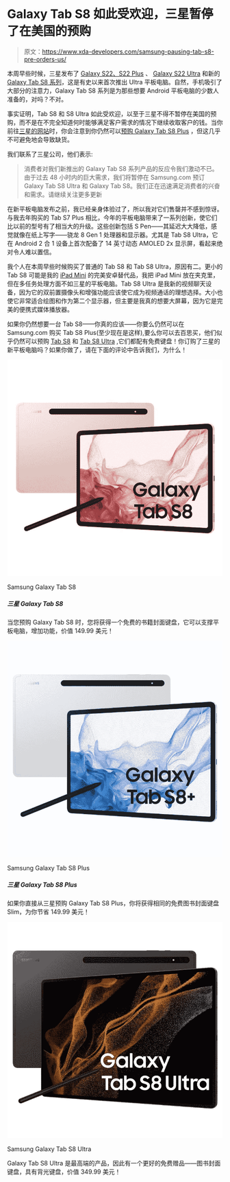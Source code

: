 # Galaxy Tab S8 如此受欢迎，三星暂停了在美国的预购

> 原文：<https://www.xda-developers.com/samsung-pausing-tab-s8-pre-orders-us/>

本周早些时候，三星发布了 [Galaxy S22、S22 Plus](https://www.xda-developers.com/samsung-galaxy-s22-hands-on/) 、 [Galaxy S22 Ultra](https://www.xda-developers.com/samsung-galaxy-s22-ultra-hands-on/) 和新的 [Galaxy Tab S8 系列](https://www.xda-developers.com/samsung-galaxy-tab-s8-hands-on/)，这是有史以来首次推出 Ultra 平板电脑。自然，手机吸引了大部分的注意力，Galaxy Tab S8 系列是为那些想要 Android 平板电脑的少数人准备的，对吗？不对。

事实证明，Tab S8 和 S8 Ultra 如此受欢迎，以至于三星不得不暂停在美国的预购，而不是在不完全知道何时能够满足客户需求的情况下继续收取客户的钱。当你前往[三星的网站](https://shop-links.co/1765897930858055902?u1=490f942b-2896-4d72-95d6-b3d339668a99)时，你会注意到你仍然可以[预购 Galaxy Tab S8 Plus](https://www.xda-developers.com/best-samsung-galaxy-tab-s8-deals/) ，但这几乎不可避免地会导致缺货。

我们联系了三星公司，他们表示:

> 消费者对我们新推出的 Galaxy Tab S8 系列产品的反应令我们激动不已。由于过去 48 小时内的巨大需求，我们将暂停在 Samsung.com 预订 Galaxy Tab S8 Ultra 和 Galaxy Tab S8。我们正在迅速满足消费者的兴奋和需求。请继续关注更多更新

在新平板电脑发布之前，我已经亲身体验过了，所以我对它们售罄并不感到惊讶。与我去年购买的 Tab S7 Plus 相比，今年的平板电脑带来了一系列创新，使它们比以前的型号有了相当大的升级。这些创新包括 S Pen——其延迟大大降低，感觉就像在纸上写字——骁龙 8 Gen 1 处理器和显示器。尤其是 Tab S8 Ultra，它在 Android 2 合 1 设备上首次配备了 14 英寸动态 AMOLED 2x 显示屏，看起来绝对令人难以置信。

我个人在本周早些时候购买了普通的 Tab S8 和 Tab S8 Ultra，原因有二。更小的 Tab S8 可能是我的 [iPad Mini](https://www.xda-developers.com/apple-ipad-mini-6-review/) 的完美安卓替代品，我把 iPad Mini 放在夹克里，但在多任务处理方面不如三星的平板电脑。Tab S8 Ultra 是我新的视频聊天设备，因为它的双前置摄像头和增强功能应该使它成为视频通话的理想选择。大小也使它非常适合绘图和作为第二个显示器，但主要是我真的想要大屏幕，因为它是完美的便携式媒体播放器。

如果你仍然想要一台 Tab S8——你真的应该——你要么仍然可以在 Samsung.com 购买 Tab S8 Plus(至少现在是这样),要么你可以去百思买，他们似乎仍然可以预购 [Tab S8](https://shop-links.co/1765897932015102670?u1=bf925a68-8890-4b48-bdf5-90141439b1b2) 和 [Tab S8 Ultra](https://shop-links.co/1765897932457139305?u1=e4be3b09-1a95-4835-b677-ca2ef13a03a2) ,它们都配有免费键盘！你订购了三星的新平板电脑吗？如果你做了，请在下面的评论中告诉我们，为什么！

 <picture>![The Galaxy Tab S7 also comes in a smaller 11-inch flavor while still keeping most of the stuff that makes the bigger model so good, like the same 120Hz panel, S-Pen support, DeX desktop mode, and Snapdragon 8 Gen 1 processor.](img/1ccbfb041323bdb171b52011c6cdf3e4.png)</picture> 

Samsung Galaxy Tab S8

##### 三星 Galaxy Tab S8

当您预购 Galaxy Tab S8 时，您将获得一个免费的书籍封面键盘，它可以支撑平板电脑，增加功能，价值 149.99 美元！

 <picture>![The Samsung Galaxy Tab S8 Plus is a 12.4-inch Android tablet featuring Qualcomm's Snapdragon 8 Gen 1 SoC, 8GB RAM, and S Pen support.](img/98a68d25cc25a3d1fa2e3230c07728db.png)</picture> 

Samsung Galaxy Tab S8 Plus

##### 三星 Galaxy Tab S8 Plus

如果你直接从三星预购 Galaxy Tab S8 Plus，你将获得相同的免费图书封面键盘 Slim，为你节省 149.99 美元！

 <picture>![The Samsung Galaxy Tab S8 Ultra is the highest-end tablet of the company's latest flagship lineup, featuring a 14.6-inch screen.](img/45c0b9e7d893667f6156a28462b30987.png)</picture> 

Samsung Galaxy Tab S8 Ultra

Galaxy Tab S8 Ultra 是最高端的产品，因此有一个更好的免费赠品——图书封面键盘，具有背光键盘，价值 349.99 美元！